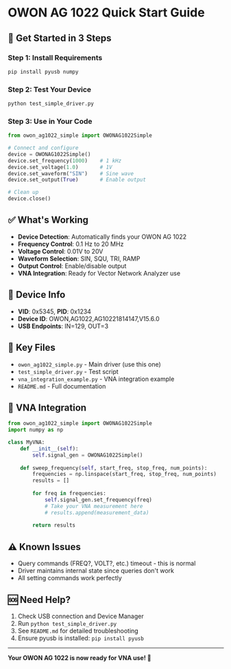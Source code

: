# OWON AG 1022 Quick Start Guide

## 🚀 Get Started in 3 Steps

### Step 1: Install Requirements
```bash
pip install pyusb numpy
```

### Step 2: Test Your Device
```bash
python test_simple_driver.py
```

### Step 3: Use in Your Code
```python
from owon_ag1022_simple import OWONAG1022Simple

# Connect and configure
device = OWONAG1022Simple()
device.set_frequency(1000)    # 1 kHz
device.set_voltage(1.0)       # 1V
device.set_waveform("SIN")    # Sine wave
device.set_output(True)       # Enable output

# Clean up
device.close()
```

## ✅ What's Working

- **Device Detection**: Automatically finds your OWON AG 1022
- **Frequency Control**: 0.1 Hz to 20 MHz
- **Voltage Control**: 0.01V to 20V  
- **Waveform Selection**: SIN, SQU, TRI, RAMP
- **Output Control**: Enable/disable output
- **VNA Integration**: Ready for Vector Network Analyzer use

## 🔧 Device Info

- **VID**: 0x5345, **PID**: 0x1234
- **Device ID**: OWON,AG1022,AG10221814147,V15.6.0
- **USB Endpoints**: IN=129, OUT=3

## 📁 Key Files

- `owon_ag1022_simple.py` - Main driver (use this one)
- `test_simple_driver.py` - Test script
- `vna_integration_example.py` - VNA integration example
- `README.md` - Full documentation

## 🎯 VNA Integration

```python
from owon_ag1022_simple import OWONAG1022Simple
import numpy as np

class MyVNA:
    def __init__(self):
        self.signal_gen = OWONAG1022Simple()
    
    def sweep_frequency(self, start_freq, stop_freq, num_points):
        frequencies = np.linspace(start_freq, stop_freq, num_points)
        results = []
        
        for freq in frequencies:
            self.signal_gen.set_frequency(freq)
            # Take your VNA measurement here
            # results.append(measurement_data)
        
        return results
```

## ⚠️ Known Issues

- Query commands (FREQ?, VOLT?, etc.) timeout - this is normal
- Driver maintains internal state since queries don't work
- All setting commands work perfectly

## 🆘 Need Help?

1. Check USB connection and Device Manager
2. Run `python test_simple_driver.py`
3. See `README.md` for detailed troubleshooting
4. Ensure pyusb is installed: `pip install pyusb`

---

**Your OWON AG 1022 is now ready for VNA use! 🎉**
